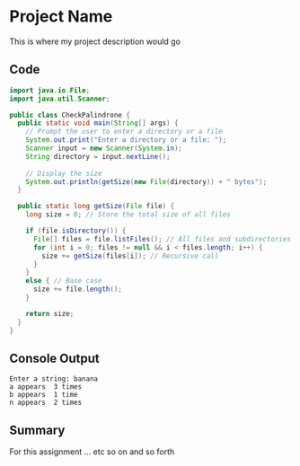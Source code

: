 # Project Name
This is where my project description would go

## Code

```java
import java.io.File;
import java.util.Scanner; 

public class CheckPalindrone {
  public static void main(String[] args) {
    // Prompt the user to enter a directory or a file
    System.out.print("Enter a directory or a file: ");    
    Scanner input = new Scanner(System.in);
    String directory = input.nextLine();
    
    // Display the size
    System.out.println(getSize(new File(directory)) + " bytes");
  }

  public static long getSize(File file) {
    long size = 0; // Store the total size of all files

    if (file.isDirectory()) {
      File[] files = file.listFiles(); // All files and subdirectories
      for (int i = 0; files != null && i < files.length; i++) {
        size += getSize(files[i]); // Recursive call
      }
    }
    else { // Base case
      size += file.length();
    }

    return size;
  }
}
```

## Console Output

```
Enter a string: banana
a appears  3 times
b appears  1 time
n appears  2 times
```

## Summary
For this assignment ... etc so on and so forth
